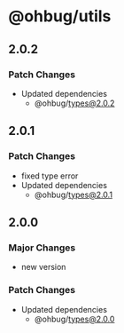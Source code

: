 # @ohbug/utils

## 2.0.2

### Patch Changes

- Updated dependencies
  - @ohbug/types@2.0.2

## 2.0.1

### Patch Changes

- fixed type error
- Updated dependencies
  - @ohbug/types@2.0.1

## 2.0.0

### Major Changes

- new version

### Patch Changes

- Updated dependencies
  - @ohbug/types@2.0.0
